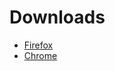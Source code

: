 # Downloads

* [Firefox](https://addons.mozilla.org/zh-TW/firefox/addon/test-text-generator/)
* [Chrome](https://chrome.google.com/webstore/detail/test-text-generator/nbijepeciaicckcdidancjpjmigiiilf)
